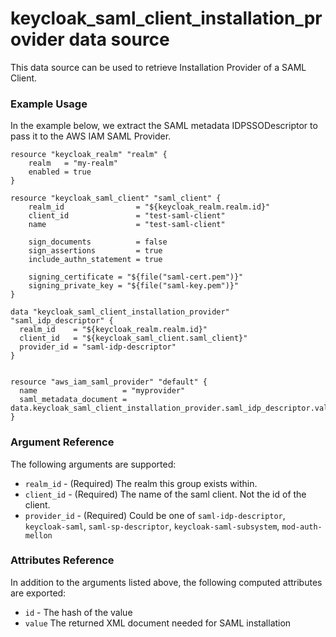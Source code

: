 # keycloak_saml_client_installation_provider data source

This data source can be used to retrieve Installation Provider
of a SAML Client.

### Example Usage

In the example below, we extract the SAML metadata IDPSSODescriptor 
to pass it to the AWS IAM SAML Provider.

```hcl
resource "keycloak_realm" "realm" {
    realm   = "my-realm"
    enabled = true
}

resource "keycloak_saml_client" "saml_client" {
    realm_id                = "${keycloak_realm.realm.id}"
    client_id               = "test-saml-client"
    name                    = "test-saml-client"

    sign_documents          = false
    sign_assertions         = true
    include_authn_statement = true

    signing_certificate = "${file("saml-cert.pem")}"
    signing_private_key = "${file("saml-key.pem")}"
}

data "keycloak_saml_client_installation_provider" "saml_idp_descriptor" {
  realm_id    = "${keycloak_realm.realm.id}"
  client_id   = "${keycloak_saml_client.saml_client}"
  provider_id = "saml-idp-descriptor"
}


resource "aws_iam_saml_provider" "default" {
  name                   = "myprovider"
  saml_metadata_document = data.keycloak_saml_client_installation_provider.saml_idp_descriptor.value
}
```

### Argument Reference

The following arguments are supported:

- `realm_id` - (Required) The realm this group exists within.
- `client_id` - (Required) The name of the saml client. Not the id of the client.
- `provider_id` - (Required) Could be one of `saml-idp-descriptor`, `keycloak-saml`, `saml-sp-descriptor`, `keycloak-saml-subsystem`, `mod-auth-mellon`

### Attributes Reference

In addition to the arguments listed above, the following computed attributes are exported:

- `id` - The hash of the value
- `value` The returned XML document needed for SAML installation

